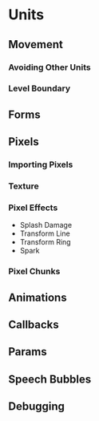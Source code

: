 # Units

## Movement

### Avoiding Other Units
 
### Level Boundary

## Forms

## Pixels

### Importing Pixels

### Texture

### Pixel Effects

- Splash Damage
- Transform Line
- Transform Ring
- Spark

### Pixel Chunks

## Animations

## Callbacks

## Params

## Speech Bubbles

## Debugging